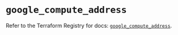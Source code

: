 # `google_compute_address`

Refer to the Terraform Registry for docs: [`google_compute_address`](https://registry.terraform.io/providers/hashicorp/google/5.36.0/docs/resources/compute_address).
